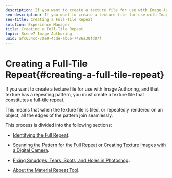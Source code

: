 ```yaml
---
description: If you want to create a texture file for use with Image Authoring, and that texture has a repeating pattern, you must create a texture file that constitutes a full-tile repeat.
seo-description: If you want to create a texture file for use with Image Authoring, and that texture has a repeating pattern, you must create a texture file that constitutes a full-tile repeat.
seo-title: Creating a Full-Tile Repeat
solution: Experience Manager
title: Creating a Full-Tile Repeat
topic: Scene7 Image Authoring
uuid: afc634cc-7ae0-4cde-ab56-7486a38fd07f
---
```


# Creating a Full-Tile Repeat{#creating-a-full-tile-repeat}

If you want to create a texture file for use with Image Authoring, and that texture has a repeating pattern, you must create a texture file that constitutes a full-tile repeat.

This means that when the texture file is tiled, or repeatedly rendered on an object, all the edges of the pattern join seamlessly.

This process is divided into the following sections:

* [Identifying the Full Repeat](../../c-vat-troubleshooting/r-vat-full-tile-repeat/c-vat-id-full-repeat.md#concept-13b763f20ca04bc8a289e4e379ecdeb2). 
* [Scanning the Pattern for the Full Repeat](../../c-vat-troubleshooting/r-vat-full-tile-repeat/c-vat-full-repeat-patt.md#concept-e060f8a792a84e65996fafca989ee147) or [Creating Texture Images with a Digital Camera](../../c-vat-troubleshooting/r-vat-full-tile-repeat/c-vat-text-imgs-dig-cam.md#concept-d721159afdbe41a59889e7cbd7c39d2e). 

* [Fixing Smudges, Tears, Spots, and Holes in Photoshop](../../c-vat-troubleshooting/r-vat-imperfections/c-vat-fix-smudges.md#concept-33fcc569f84345dfa6cb566d521cd52d). 
* [About the Material Repeat Tool](../../c-vat-troubleshooting/r-vat-full-tile-repeat/c-vat-abt-mat-repeat-tool/c-vat-abt-mat-repeat-tool.md#concept-373c7b1f8aba4fd797271bfc3a76a0dc).

